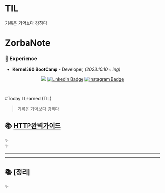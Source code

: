 # TIL
기록은 기억보다 강하다


<div>
   <h1><strong>ZorbaNote</strong></h1>
</div>




### 💫 Experience

- **Kernel360 BootCamp** - Developer, *(2023.10.10 ~ ing)*

<div align=center>

<a href="https://velog.io/@zorba86" target="_blank"><img src="https://img.shields.io/badge/Velog-20c997?style=flat-square&logo=Vimeo&logoColor=white"/></a>
[![Linkedin Badge](https://img.shields.io/badge/-LinkedIn-blue?style=flat-square&logo=Linkedin&logoColor=white&link=[https://www.linkedin.com/in/hyunjun-son-b116331a4/)](https://www.linkedin.com/in/hyunjun-son-b116331a4//)
[![Instagram Badge](https://img.shields.io/badge/-Instagram-dd2a7b?style=flat-square&logo=instagram&logoColor=white&link=[https://www.instagram.com/jjang3a/)](https://www.instagram.com/jjang3a/)

</div>


<br/>  


#Today I Learned (TIL)
> 기록은 기억보다 강하다


## 📚 [HTTP완벽가이드](https://github.com/osan-study/HttpStudy/tree/main/%EC%86%90%ED%98%84%EC%A4%80)
✨<br>
✨ <br>

<hr>


<hr>

## 📚 [정리]
✨ <br>
